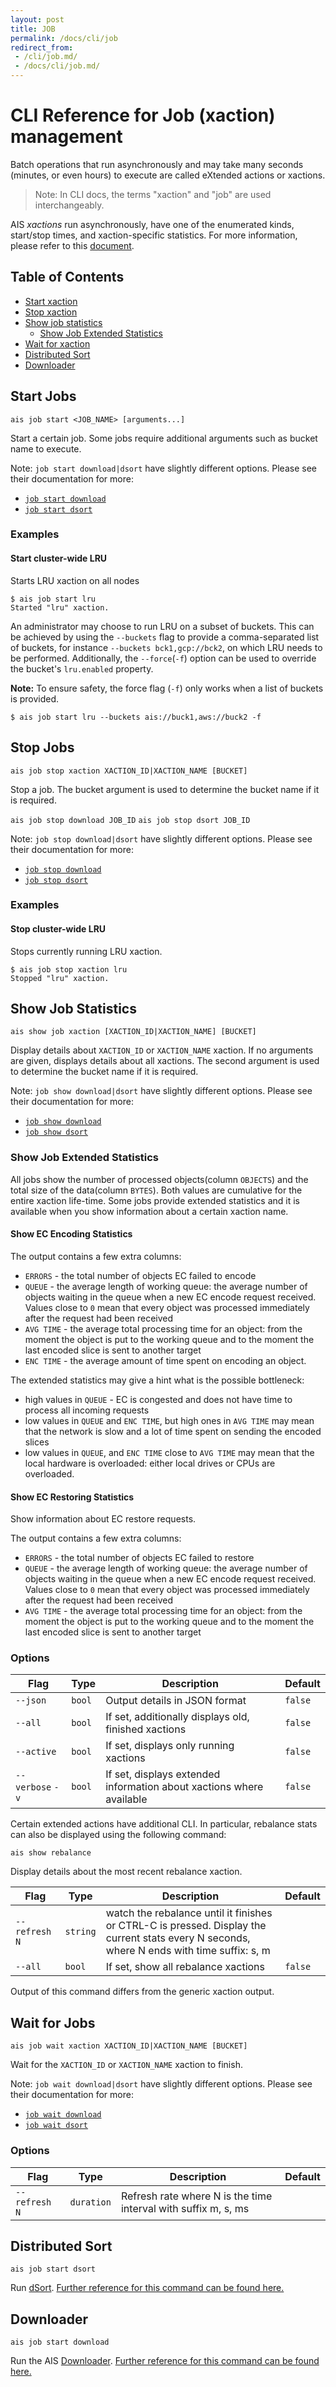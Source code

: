 ```yaml
---
layout: post
title: JOB
permalink: /docs/cli/job
redirect_from:
 - /cli/job.md/
 - /docs/cli/job.md/
---
```


# CLI Reference for Job (xaction) management

Batch operations that run asynchronously and may take many seconds (minutes, or even hours) to execute are called eXtended actions or xactions.
> Note: In CLI docs, the terms "xaction" and "job" are used interchangeably.

AIS *xactions* run asynchronously, have one of the enumerated kinds, start/stop times, and xaction-specific statistics. For more information, please refer to this [document](/xaction/README.md).

## Table of Contents
- [Start xaction](#start-xaction)
- [Stop xaction](#stop-xaction)
- [Show job statistics](#show-job-statistics)
	- [Show Job Extended Statistics](#show-job-extended-statistics)
- [Wait for xaction](#wait-for-xaction)
- [Distributed Sort](#distributed-sort)
- [Downloader](#downloader)

## Start Jobs

`ais job start <JOB_NAME> [arguments...]`

Start a certain job. Some jobs require additional arguments such as bucket name to execute.

Note: `job start download|dsort` have slightly different options. Please see their documentation for more:
* [`job start download`](download.md#start-download-job)
* [`job start dsort`](dsort.md#start-dsort-job)

### Examples

#### Start cluster-wide LRU

Starts LRU xaction on all nodes

```console
$ ais job start lru
Started "lru" xaction.
```
An administrator may choose to run LRU on a subset of buckets. This can be achieved by using the `--buckets` flag to provide a comma-separated list of buckets, for instance `--buckets bck1,gcp://bck2`, on which LRU needs to be performed.
Additionally, the `--force`(`-f`) option can be used to override the bucket's `lru.enabled` property.

**Note:** To ensure safety, the force flag (`-f`) only works when a list of buckets is provided.
```console
$ ais job start lru --buckets ais://buck1,aws://buck2 -f
```

## Stop Jobs

`ais job stop xaction XACTION_ID|XACTION_NAME [BUCKET]`

Stop a job. The bucket argument is used to determine the bucket name if it is required.

`ais job stop download JOB_ID`
`ais job stop dsort JOB_ID`

Note: `job stop download|dsort` have slightly different options. Please see their documentation for more:
* [`job stop download`](download.md#stop-download-job)
* [`job stop dsort`](dsort.md#stop-dsort-job)

### Examples

#### Stop cluster-wide LRU

Stops currently running LRU xaction.

```console
$ ais job stop xaction lru
Stopped "lru" xaction.
```

## Show Job Statistics

`ais show job xaction [XACTION_ID|XACTION_NAME] [BUCKET]`

Display details about `XACTION_ID` or `XACTION_NAME` xaction. If no arguments are given, displays details about all xactions.
The second argument is used to determine the bucket name if it is required.

Note: `job show download|dsort` have slightly different options. Please see their documentation for more:
* [`job show download`](download.md#show-download-jobs-and-job-status)
* [`job show dsort`](dsort.md#show-dsort-jobs-and-job-status)

### Show Job Extended Statistics

All jobs show the number of processed objects(column `OBJECTS`) and the total size of the data(column `BYTES`).
Both values are cumulative for the entire xaction life-time.
Some jobs provide extended statistics and it is available when you show information about a certain xaction name.

#### Show EC Encoding Statistics

The output contains a few extra columns:

- `ERRORS` - the total number of objects EC failed to encode
- `QUEUE` - the average length of working queue: the average number of objects waiting in the queue when a new EC encode request received. Values close to `0` mean that every object was processed immediately after the request had been received
- `AVG TIME` - the average total processing time for an object: from the moment the object is put to the working queue and to the moment the last encoded slice is sent to another target
- `ENC TIME` - the average amount of time spent on encoding an object.

The extended statistics may give a hint what is the possible bottleneck:

- high values in `QUEUE` - EC is congested and does not have time to process all incoming requests
- low values in `QUEUE` and `ENC TIME`, but high ones in `AVG TIME` may mean that the network is slow and a lot of time spent on sending the encoded slices
- low values in `QUEUE`, and `ENC TIME` close to `AVG TIME` may mean that the local hardware is overloaded: either local drives or CPUs are overloaded.

#### Show EC Restoring Statistics
Show information about EC restore requests.

The output contains a few extra columns:

- `ERRORS` - the total number of objects EC failed to restore
- `QUEUE` - the average length of working queue: the average number of objects waiting in the queue when a new EC encode request received. Values close to `0` mean that every object was processed immediately after the request had been received
- `AVG TIME` - the average total processing time for an object: from the moment the object is put to the working queue and to the moment the last encoded slice is sent to another target

### Options

| Flag | Type | Description | Default |
| --- | --- | --- | --- |
| `--json` | `bool` | Output details in JSON format | `false` |
| `--all` | `bool` | If set, additionally displays old, finished xactions | `false` |
| `--active` | `bool` | If set, displays only running xactions | `false` |
| `--verbose` `-v` | `bool` | If set, displays extended information about xactions where available | `false` |

Certain extended actions have additional CLI. In particular, rebalance stats can also be displayed using the following command:

`ais show rebalance`

Display details about the most recent rebalance xaction.

| Flag | Type | Description | Default |
| --- | --- | --- | --- |
| `--refresh N` | `string` | watch the rebalance until it finishes or CTRL-C is pressed. Display the current stats every N seconds, where N ends with time suffix: s, m | ` ` |
| `--all` | `bool` | If set, show all rebalance xactions | `false` |

Output of this command differs from the generic xaction output.

## Wait for Jobs

`ais job wait xaction XACTION_ID|XACTION_NAME [BUCKET]`

Wait for the `XACTION_ID` or `XACTION_NAME` xaction to finish.

Note: `job wait download|dsort` have slightly different options. Please see their documentation for more:
* [`job wait download`](download.md#wait-for-download-job)
* [`job wait dsort`](dsort.md#wait-for-dsort-job)

### Options

| Flag | Type | Description | Default |
| --- | --- | --- | --- |
| `--refresh N` | `duration` | Refresh rate where N is the time interval with suffix m, s, ms | ` ` |

## Distributed Sort

`ais job start dsort`

Run [dSort](/docs/dsort.md).
[Further reference for this command can be found here.](dsort.md)

## Downloader

`ais job start download`

Run the AIS [Downloader](/docs/README.md).
[Further reference for this command can be found here.](downloader.md)
